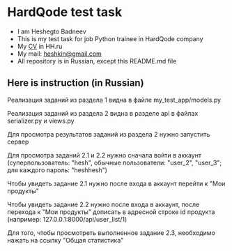 <h1>HardQode test task</h1>

- I am Heshegto Badneev
- This is my test task for job Python trainee in HardQode company
- My <a href="https://hh.ru/resume/e85341bfff0c21a0a80039ed1f5938796c4f49">CV</a> in HH.ru 
- My mail: <a href="mailto:heshkin@gmail.com">heshkin@gmail.com</a>
- All repository is in Russian, except this README.md file

<h2>Here is instruction (in Russian)</h2>

<p>Реализация заданий из раздела 1 видна в файле my_test_app/models.py</p>
<p>Реализация заданий из раздела 2 видна в разделе api в файлах serializer.py и views.py</p>
<p>Для просмотра результатов заданий из раздела 2 нужно запустить сервер</p>
<p>Для просмотра заданий 2.1 и 2.2 нужно сначала войти в аккаунт (суперпользователь: "hesh", обычные пользователи:
    "user_2", "user_3"; для каждого пароль: "heshhesh")</p>
<p>Чтобы увидеть задание 2.1 нужно после входа в аккаунт перейти к "Мои продукты"</p>
<p>Чтобы увидеть задание 2.2 нужно после входа в аккаунт, после перехода к "Мои продукты" дописать в адресной строке
    id продукта (например: 127.0.0.1:8000/api/user_list/1)</p>
<p>Для того, чтобы просмотреть выполненное задание 2.3, необходимо нажать на ссылку "Общая статистика"</p>
